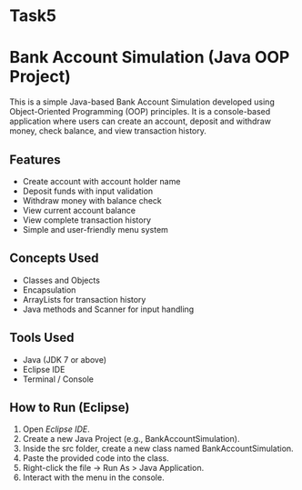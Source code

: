 # Task5
# Bank Account Simulation (Java OOP Project)

This is a simple Java-based Bank Account Simulation developed using Object-Oriented Programming (OOP) principles. It is a console-based application where users can create an account, deposit and withdraw money, check balance, and view transaction history.

## Features

- Create account with account holder name  
- Deposit funds with input validation  
- Withdraw money with balance check  
- View current account balance  
- View complete transaction history  
- Simple and user-friendly menu system  

## Concepts Used

- Classes and Objects  
- Encapsulation  
- ArrayLists for transaction history  
- Java methods and Scanner for input handling  

## Tools Used

- Java (JDK 7 or above)  
- Eclipse IDE  
- Terminal / Console  

## How to Run (Eclipse)

1. Open *Eclipse IDE*.  
2. Create a new Java Project (e.g., BankAccountSimulation).  
3. Inside the src folder, create a new class named BankAccountSimulation.  
4. Paste the provided code into the class.  
5. Right-click the file → Run As > Java Application.  
6. Interact with the menu in the console.
   
